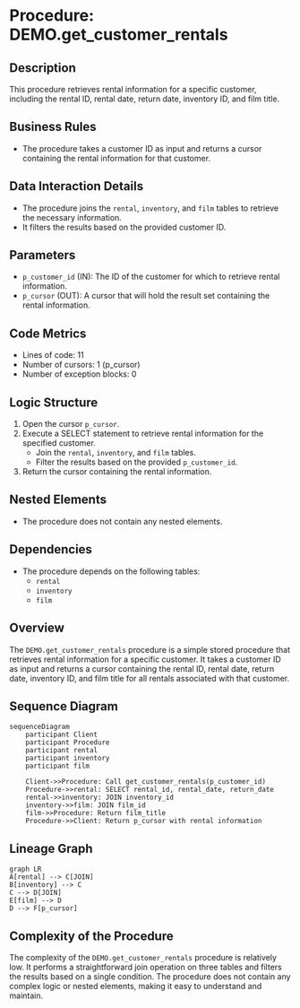 # Procedure: DEMO.get_customer_rentals

## Description
This procedure retrieves rental information for a specific customer, including the rental ID, rental date, return date, inventory ID, and film title.

## Business Rules
- The procedure takes a customer ID as input and returns a cursor containing the rental information for that customer.

## Data Interaction Details
- The procedure joins the `rental`, `inventory`, and `film` tables to retrieve the necessary information.
- It filters the results based on the provided customer ID.

## Parameters
- `p_customer_id` (IN): The ID of the customer for which to retrieve rental information.
- `p_cursor` (OUT): A cursor that will hold the result set containing the rental information.

## Code Metrics
- Lines of code: 11
- Number of cursors: 1 (p_cursor)
- Number of exception blocks: 0

## Logic Structure
1. Open the cursor `p_cursor`.
2. Execute a SELECT statement to retrieve rental information for the specified customer.
   - Join the `rental`, `inventory`, and `film` tables.
   - Filter the results based on the provided `p_customer_id`.
3. Return the cursor containing the rental information.

## Nested Elements
- The procedure does not contain any nested elements.

## Dependencies
- The procedure depends on the following tables:
  - `rental`
  - `inventory`
  - `film`

## Overview
The `DEMO.get_customer_rentals` procedure is a simple stored procedure that retrieves rental information for a specific customer. It takes a customer ID as input and returns a cursor containing the rental ID, rental date, return date, inventory ID, and film title for all rentals associated with that customer.

## Sequence Diagram
```mermaid
sequenceDiagram
    participant Client
    participant Procedure
    participant rental
    participant inventory
    participant film

    Client->>Procedure: Call get_customer_rentals(p_customer_id)
    Procedure->>rental: SELECT rental_id, rental_date, return_date
    rental->>inventory: JOIN inventory_id
    inventory->>film: JOIN film_id
    film->>Procedure: Return film_title
    Procedure->>Client: Return p_cursor with rental information
```

## Lineage Graph
```mermaid
graph LR
A[rental] --> C[JOIN]
B[inventory] --> C
C --> D[JOIN]
E[film] --> D
D --> F[p_cursor]
```

## Complexity of the Procedure
The complexity of the `DEMO.get_customer_rentals` procedure is relatively low. It performs a straightforward join operation on three tables and filters the results based on a single condition. The procedure does not contain any complex logic or nested elements, making it easy to understand and maintain.